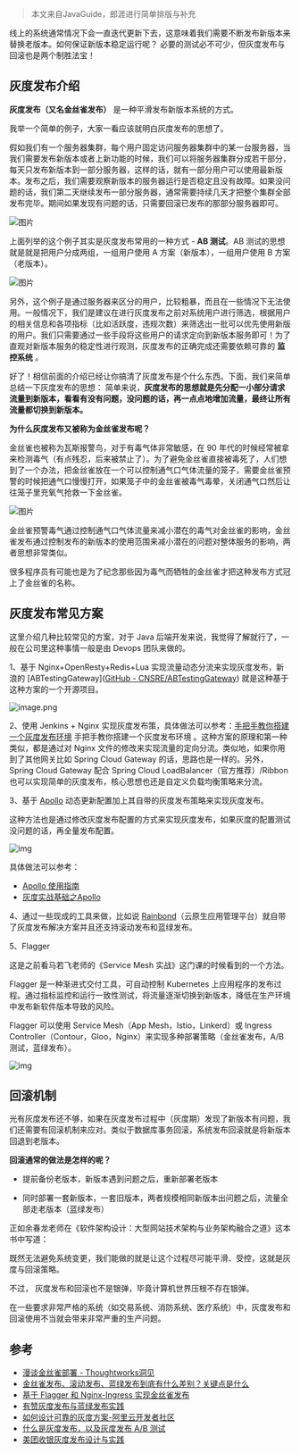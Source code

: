 > 本文来自JavaGuide，郎涯进行简单排版与补充

线上的系统通常情况下会一直迭代更新下去，这意味着我们需要不断发布新版本来替换老版本。如何保证新版本稳定运行呢？ 必要的测试必不可少，但灰度发布与回滚也是两个制胜法宝！



## 灰度发布介绍 

**灰度发布（又名金丝雀发布）** 是一种平滑发布新版本系统的方式。

我举一个简单的例子，大家一看应该就明白灰度发布的思想了。



假如我们有一个服务器集群，每个用户固定访问服务器集群中的某一台服务器，当我们需要发布新版本或者上新功能的时候，我们可以将服务器集群分成若干部分，每天只发布新版本到一部分服务器，这样的话，就有一部分用户可以使用最新版本。发布之后，我们需要观察新版本的服务器运行是否稳定且没有故障。如果没问题的话，我们第二天继续发布一部分服务器，通常需要持续几天才把整个集群全部发布完毕。期间如果发现有问题的话，只需要回滚已发布的那部分服务器即可。

![图片](https://img-note.langyastudio.com/202205181646024.png?x-oss-process=style/watermark)



上面列举的这个例子其实是灰度发布常用的一种方式 - **AB 测试**。AB 测试的思想就是就是把用户分成两组，一组用户使用 A 方案（新版本），一组用户使用 B 方案（老版本）。



![图片](https://img-note.langyastudio.com/202205181647475.png?x-oss-process=style/watermark)



另外，这个例子是通过服务器来区分的用户，比较粗暴，而且在一些情况下无法使用。一般情况下，我们是建议在进行灰度发布之前对系统用户进行筛选，根据用户的相关信息和各项指标（比如活跃度，违规次数）来筛选出一批可以优先使用新版的用户。我们只需要通过一些手段将这些用户的请求定向到新版本服务即可！为了直观对新版本服务的稳定性进行观测，灰度发布的正确完成还需要依赖可靠的 **监控系统** 。



好了！相信前面的介绍已经让你搞清了灰度发布是个什么东西。下面，我们来简单总结一下灰度发布的思想： 简单来说，**灰度发布的思想就是先分配一小部分请求流量到新版本，看看有没有问题，没问题的话，再一点点地增加流量，最终让所有流量都切换到新版本。**



**为什么灰度发布又被称为金丝雀发布呢？**

金丝雀也被称为瓦斯报警鸟，对于有毒气体非常敏感，在 90 年代的时候经常被拿来检测毒气（有点残忍，后来被禁止了）。为了避免金丝雀直接被毒死了，人们想到了一个办法，把金丝雀放在一个可以控制通气口气体流量的笼子，需要金丝雀预警的时候把通气口慢慢打开，如果笼子中的金丝雀被毒气毒晕，关闭通气口然后让往笼子里充氧气抢救一下金丝雀。

![图片](https://img-note.langyastudio.com/202205181649516.png?x-oss-process=style/watermark)



金丝雀预警毒气通过控制通气口气体流量来减小潜在的毒气对金丝雀的影响，金丝雀发布通过控制发布的新版本的使用范围来减小潜在的问题对整体服务的影响，两者思想非常类似。

很多程序员有可能也是为了纪念那些因为毒气而牺牲的金丝雀才把这种发布方式冠上了金丝雀的名称。



## 灰度发布常见方案 

这里介绍几种比较常见的方案，对于 Java 后端开发来说，我觉得了解就行了，一般在公司里这种事情一般是由 Devops 团队来做的。



1、基于 Nginx+OpenResty+Redis+Lua 实现流量动态分流来实现灰度发布，新浪的 [ABTestingGateway]([GitHub - CNSRE/ABTestingGateway](https://github.com/CNSRE/ABTestingGateway)) 就是这种基于这种方案的一个开源项目。

![image.png](https://img-note.langyastudio.com/202205181652275.png?x-oss-process=style/watermark)



2、使用 Jenkins + Nginx 实现灰度发布策，具体做法可以参考：[手把手教你搭建一个灰度发布环境](https://juejin.cn/post/6844904110601273357) 手把手教你搭建一个灰度发布环境 。这种方案的原理和第一种类似，都是通过对 Nginx 文件的修改来实现流量的定向分流。类似地，如果你用到了其他网关比如 Spring Cloud Gateway 的话，思路也是一样的。另外， Spring Cloud Gateway 配合 Spring Cloud LoadBalancer（官方推荐）/Ribbon 也可以实现简单的灰度发布，核心思想也还是自定义负载均衡策略来分流。



3、基于 [Apollo](https://www.apolloconfig.com/#/) 动态更新配置加上其自带的灰度发布策略来实现灰度发布。

这种方法也是通过修改灰度发布配置的方式来实现灰度发布，如果灰度的配置测试没问题的话，再全量发布配置。

![img](https://img-note.langyastudio.com/202205181659338.png?x-oss-process=style/watermark)



具体做法可以参考：

- [Apollo 使用指南](https://www.apolloconfig.com/#/zh/usage/apollo-user-guide?id=五、灰度发布使用指南)
- [灰度实战基础之Apollo](https://github.com/dangnianchuntian/gray)



4、通过一些现成的工具来做，比如说 [Rainbond](https://www.rainbond.com/)（云原生应用管理平台）就自带了灰度发布解决方案并且还支持滚动发布和蓝绿发布。



5、Flagger

这是之前看马若飞老师的《Service Mesh 实战》这门课的时候看到的一个方法。

Flagger 是一种渐进式交付工具，可自动控制 Kubernetes 上应用程序的发布过程。通过指标监控和运行一致性测试，将流量逐渐切换到新版本，降低在生产环境中发布新软件版本导致的风险。

Flagger 可以使用 Service Mesh（App Mesh，Istio，Linkerd）或 Ingress Controller（Contour，Gloo，Nginx）来实现多种部署策略（金丝雀发布，A/B 测试，蓝绿发布）。

![img](https://img-note.langyastudio.com/202205181659488.png?x-oss-process=style/watermark)



## 回滚机制 

光有灰度发布还不够，如果在灰度发布过程中（灰度期）发现了新版本有问题，我们还需要有回滚机制来应对。类似于数据库事务回滚，系统发布回滚就是将新版本回退到老版本。



**回滚通常的做法是怎样的呢？**

- 提前备份老版本，新版本遇到问题之后，重新部署老版本

- 同时部署一套新版本，一套旧版本，两者规模相同新版本出问题之后，流量全部走老版本（蓝绿发布）



正如余春龙老师在《软件架构设计：大型网站技术架构与业务架构融合之道》这本书中写道：

既然无法避免系统变更，我们能做的就是让这个过程尽可能平滑、受控，这就是灰度与回滚策略。



不过， 灰度发布和回滚也不是银弹，毕竟计算机世界压根不存在银弹。

在一些要求非常严格的系统（如交易系统、消防系统、医疗系统）中，灰度发布和回滚使用不当就会带来非常严重的生产问题。



## 参考

- [漫谈金丝雀部署 - Thoughtworks洞见](https://insights.thoughtworks.cn/canary-deployment/)
- [金丝雀发布、滚动发布、蓝绿发布到底有什么差别？关键点是什么](https://mp.weixin.qq.com/s?__biz=MzI4MTY5NTk4Ng==&mid=2247489100&idx=1&sn=eab291eb345c074114d946b732e037eb&source=41#wechat_redirect)
- [基于 Flagger 和 Nginx-Ingress 实现金丝雀发布](https://mp.weixin.qq.com/s/Qbr3TEif_ZiD9tBpIwwdNw)
- [有赞灰度发布与蓝绿发布实践](https://tech.youzan.com/gray-deloyments-and-blue-green-deployments-practices-in-youzan/)
- [如何设计可靠的灰度方案-阿里云开发者社区 ](https://developer.aliyun.com/article/787754)
- [什么是灰度发布，以及灰度发布 A/B 测试](https://testerhome.com/topics/15746?order_by=like&)
- [美团收银灰度发布设计与实践](https://tool.lu/en_US/deck/jw/detail)

